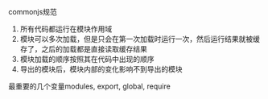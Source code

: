 <!--
 * @Descripttion: 
 * @Author: denghuawen3<denghuawen3@jd.com>
 * @Date: 2021-07-30 15:16:21
-->
commonjs规范
1. 所有代码都运行在模块作用域
2. 模块可以多次加载，但是只会在第一次加载时运行一次，然后运行结果就被缓存了，之后的加载都是直接读取缓存结果
3. 模块加载的顺序按照其在代码中出现的顺序
4. 导出的模块后，模块内部的变化影响不到导出的模块

最重要的几个变量modules, export, global, require
